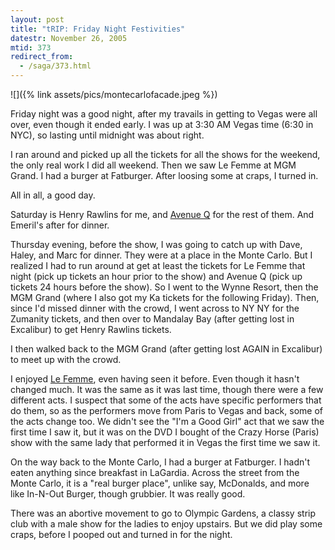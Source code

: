 ```yaml
---
layout: post
title: "tRIP: Friday Night Festivities"
datestr: November 26, 2005
mtid: 373
redirect_from:
  - /saga/373.html
---
```


![]({% link assets/pics/montecarlofacade.jpeg %})

Friday night was a good night, after my travails in getting to Vegas were all over, even though
it ended early.  I was up at 3:30 AM Vegas time (6:30 in NYC), so lasting until midnight was
about right.

I ran around and picked up all the tickets for all the shows for the weekend, the only real work
I did all weekend.  Then we saw Le Femme at MGM Grand.  I had a burger at Fatburger.  After loosing
some at craps, I turned in.

All in all, a good day.

Saturday is Henry Rawlins for me, and <a href="http://www.avenueq.com/">Avenue Q</a> for the rest of them.
And Emeril's after for dinner.

Thursday evening, before the show, I was going to catch up with Dave, Haley, and Marc for dinner.
They were at a place in the Monte Carlo.  But I realized I had to run around at get at least the
tickets for Le Femme that night (pick up tickets an hour prior to the show) and Avenue Q (pick up
tickets 24 hours before the show).  So I went to the Wynne Resort, then the MGM Grand (where I
also got my Ka tickets for the following Friday).  Then, since I'd missed dinner with the crowd,
I went across to NY NY for the Zumanity tickets, and then over to Mandalay Bay (after getting
lost in Excalibur) to get Henry Rawlins tickets.

I then walked back to the MGM Grand (after getting lost AGAIN in Excalibur) to meet up with the crowd.

I enjoyed <a href="http://www.mgmgrand.com/pages/entertainment.asp?link=lafemme">Le Femme</a>,
even having seen it before.  Even though it hasn't changed much.  It was the same as it was last time,
though there were a few different acts.  I suspect that some of the acts have specific performers that
do them, so as the performers move from Paris to Vegas and back, some of the acts change too.  We
didn't see the "I'm a Good Girl" act that we saw the first time I saw it, but it was on the DVD I
bought of the Crazy Horse (Paris) show with the same lady that performed it in Vegas the first time
we saw it.

On the way back to the Monte Carlo, I had a burger at
Fatburger.  I hadn't eaten anything since breakfast in
LaGardia.  Across the street from the Monte Carlo, it is
a "real burger place", unlike say, McDonalds, and more like In-N-Out Burger, though grubbier.  It
was really good.

There was an abortive movement to go to Olympic Gardens, a
classy strip club with a male show for the ladies to enjoy upstairs.  But we did play some craps,
before I pooped out and turned in for the night.

